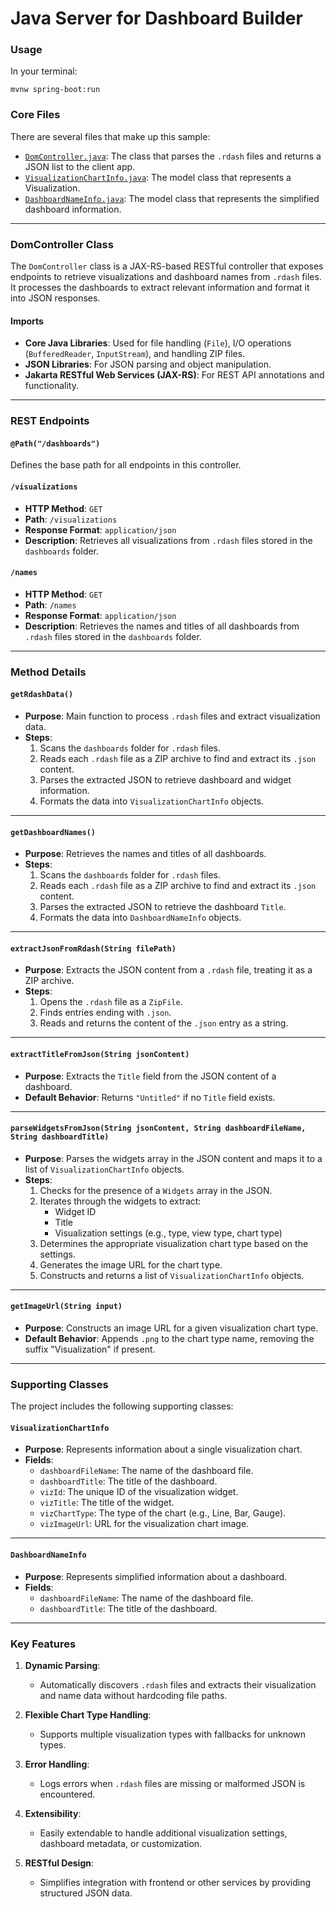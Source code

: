 # Java Server for Dashboard Builder

### **Usage**
In your terminal:

`mvnw spring-boot:run` 

### **Core Files**
There are several files that make up this sample:

- [`DomController.java`](DomController.java): The class that parses the `.rdash` files and returns a JSON list to the client app.
- [`VisualizationChartInfo.java`](VisualizationChartInfo.java): The model class that represents a Visualization.
- [`DashboardNameInfo.java`](DashboardNameInfo.java): The model class that represents the simplified dashboard information.

---

### **DomController Class**
The `DomController` class is a JAX-RS-based RESTful controller that exposes endpoints to retrieve visualizations and dashboard names from `.rdash` files. It processes the dashboards to extract relevant information and format it into JSON responses.

#### **Imports**
- **Core Java Libraries**: Used for file handling (`File`), I/O operations (`BufferedReader`, `InputStream`), and handling ZIP files.
- **JSON Libraries**: For JSON parsing and object manipulation.
- **Jakarta RESTful Web Services (JAX-RS)**: For REST API annotations and functionality.

---

### **REST Endpoints**

#### `@Path("/dashboards")`
Defines the base path for all endpoints in this controller.

#### **`/visualizations`**
- **HTTP Method**: `GET`
- **Path**: `/visualizations`
- **Response Format**: `application/json`
- **Description**: Retrieves all visualizations from `.rdash` files stored in the `dashboards` folder.

#### **`/names`**
- **HTTP Method**: `GET`
- **Path**: `/names`
- **Response Format**: `application/json`
- **Description**: Retrieves the names and titles of all dashboards from `.rdash` files stored in the `dashboards` folder.

---

### **Method Details**

#### **`getRdashData()`**
- **Purpose**: Main function to process `.rdash` files and extract visualization data.
- **Steps**:
  1. Scans the `dashboards` folder for `.rdash` files.
  2. Reads each `.rdash` file as a ZIP archive to find and extract its `.json` content.
  3. Parses the extracted JSON to retrieve dashboard and widget information.
  4. Formats the data into `VisualizationChartInfo` objects.

---

#### **`getDashboardNames()`**
- **Purpose**: Retrieves the names and titles of all dashboards.
- **Steps**:
  1. Scans the `dashboards` folder for `.rdash` files.
  2. Reads each `.rdash` file as a ZIP archive to find and extract its `.json` content.
  3. Parses the extracted JSON to retrieve the dashboard `Title`.
  4. Formats the data into `DashboardNameInfo` objects.

---

#### **`extractJsonFromRdash(String filePath)`**
- **Purpose**: Extracts the JSON content from a `.rdash` file, treating it as a ZIP archive.
- **Steps**:
  1. Opens the `.rdash` file as a `ZipFile`.
  2. Finds entries ending with `.json`.
  3. Reads and returns the content of the `.json` entry as a string.

---

#### **`extractTitleFromJson(String jsonContent)`**
- **Purpose**: Extracts the `Title` field from the JSON content of a dashboard.
- **Default Behavior**: Returns `"Untitled"` if no `Title` field exists.

---

#### **`parseWidgetsFromJson(String jsonContent, String dashboardFileName, String dashboardTitle)`**
- **Purpose**: Parses the widgets array in the JSON content and maps it to a list of `VisualizationChartInfo` objects.
- **Steps**:
  1. Checks for the presence of a `Widgets` array in the JSON.
  2. Iterates through the widgets to extract:
     - Widget ID
     - Title
     - Visualization settings (e.g., type, view type, chart type)
  3. Determines the appropriate visualization chart type based on the settings.
  4. Generates the image URL for the chart type.
  5. Constructs and returns a list of `VisualizationChartInfo` objects.

---

#### **`getImageUrl(String input)`**
- **Purpose**: Constructs an image URL for a given visualization chart type.
- **Default Behavior**: Appends `.png` to the chart type name, removing the suffix "Visualization" if present.

---

### **Supporting Classes**
The project includes the following supporting classes:

#### **`VisualizationChartInfo`**
- **Purpose**: Represents information about a single visualization chart.
- **Fields**:
  - `dashboardFileName`: The name of the dashboard file.
  - `dashboardTitle`: The title of the dashboard.
  - `vizId`: The unique ID of the visualization widget.
  - `vizTitle`: The title of the widget.
  - `vizChartType`: The type of the chart (e.g., Line, Bar, Gauge).
  - `vizImageUrl`: URL for the visualization chart image.

---

#### **`DashboardNameInfo`**
- **Purpose**: Represents simplified information about a dashboard.
- **Fields**:
  - `dashboardFileName`: The name of the dashboard file.
  - `dashboardTitle`: The title of the dashboard.

---

### **Key Features**
1. **Dynamic Parsing**:
   - Automatically discovers `.rdash` files and extracts their visualization and name data without hardcoding file paths.
   
2. **Flexible Chart Type Handling**:
   - Supports multiple visualization types with fallbacks for unknown types.
   
3. **Error Handling**:
   - Logs errors when `.rdash` files are missing or malformed JSON is encountered.

4. **Extensibility**:
   - Easily extendable to handle additional visualization settings, dashboard metadata, or customization.

5. **RESTful Design**:
   - Simplifies integration with frontend or other services by providing structured JSON data.
